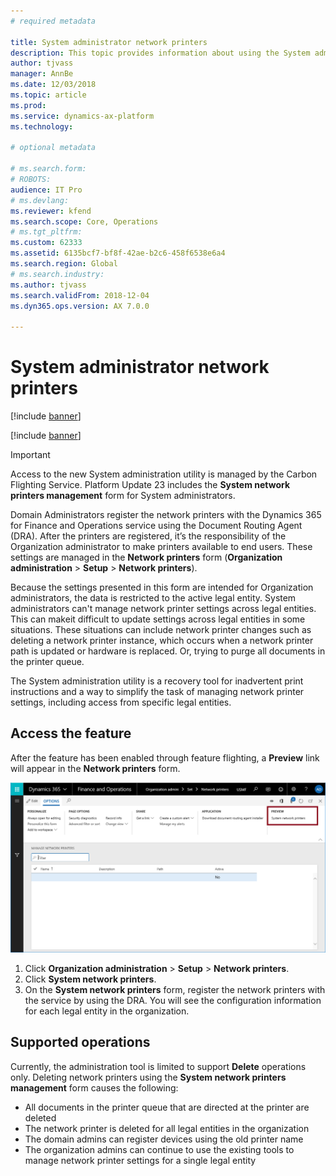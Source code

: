 ```yaml
---
# required metadata

title: System administrator network printers
description: This topic provides information about using the System administrator network utility to set up network printers.
author: tjvass
manager: AnnBe
ms.date: 12/03/2018
ms.topic: article
ms.prod: 
ms.service: dynamics-ax-platform
ms.technology: 

# optional metadata

# ms.search.form: 
# ROBOTS: 
audience: IT Pro
# ms.devlang: 
ms.reviewer: kfend
ms.search.scope: Core, Operations
# ms.tgt_pltfrm: 
ms.custom: 62333
ms.assetid: 6135bcf7-bf8f-42ae-b2c6-458f6538e6a4
ms.search.region: Global
# ms.search.industry: 
ms.author: tjvass
ms.search.validFrom: 2018-12-04
ms.dyn365.ops.version: AX 7.0.0

---
```


# System administrator network printers

[!include [banner](../includes/banner.md)]

[!include [banner](../includes/private-preview-banner.md)]

> [!IMPORTANT]
> Access to the new System administration utility is managed by the Carbon Flighting Service. Platform Update 23 includes the **System network printers management** form for System administrators. 

Domain Administrators register the network printers with the Dynamics 365 for Finance and Operations service using the Document Routing Agent (DRA). After the printers are registered, it’s the responsibility of the Organization administrator to make printers available to end users. These settings are managed in the **Network printers** form (**Organization administration** > **Setup** > **Network printers**).   
 
Because the settings presented in this form are intended for Organization administrators, the data is restricted to the active legal entity. System administrators can't manage network printer settings across legal entities. This can makeit difficult to update settings across legal entities in some situations. 
These situations can include network printer changes such as deleting a network printer instance, which occurs when a network printer path is updated or hardware is replaced. Or, trying to purge all documents in the printer queue.

The System administration utility is a recovery tool for inadvertent print instructions and a way to simplify the task of managing network printer settings, including access from specific legal entities. 

 
## Access the feature
After the feature has been enabled through feature flighting, a **Preview** link will appear in the **Network printers** form.

![Preview link](./media/network-printer-01.png) 

1. Click **Organization administration** > **Setup** > **Network printers**.
2. Click **System network printers**. 
3. On the **System network printers** form, register the network printers with the service by using the DRA. You will see the configuration information for each legal entity in the organization. 
 
## Supported operations
Currently, the administration tool is limited to support **Delete** operations only. Deleting network printers using the **System network printers management** form causes the following: 

- All documents in the printer queue that are directed at the printer are deleted 
- The network printer is deleted for all legal entities in the organization 
- The domain admins can register devices using the old printer name 
- The organization admins can continue to use the existing tools to manage network printer settings for a single legal entity 
